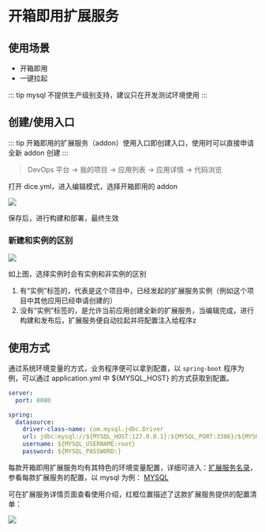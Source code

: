 # 开箱即用扩展服务

## 使用场景

* 开箱即用
* 一键拉起

::: tip
mysql 不提供生产级别支持，建议只在开发测试环境使用
:::

## 创建/使用入口

::: tip
开箱即用的扩展服务（addon）使用入口即创建入口，使用时可以直接申请全新 addon 创建
:::

> DevOps 平台 -> 我的项目 -> 应用列表 -> 应用详情 -> 代码浏览

打开 dice.yml，进入编辑模式，选择开箱即用的 addon

![](http://terminus-paas.oss-cn-hangzhou.aliyuncs.com/paas-doc/2020/11/11/fa77c96c-ba56-45b1-8cf6-ebcfe831ab39.png)

保存后，进行构建和部署，最终生效

### 新建和实例的区别

![](http://terminus-paas.oss-cn-hangzhou.aliyuncs.com/paas-doc/2020/11/11/05a48a09-9a00-4502-953c-351f614308f7.png)

如上图，选择实例时会有实例和非实例的区别
1. 有“实例”标签的，代表是这个项目中，已经发起的扩展服务实例（例如这个项目中其他应用已经申请创建的）
2. 没有“实例”标签的，是允许当前应用创建全新的扩展服务，当编辑完成，进行构建和发布后，扩展服务便自动拉起并将配置注入给程序z

## 使用方式

通过系统环境变量的方式，业务程序便可以拿到配置，以 `spring-boot` 程序为例，可以通过 application.yml 中 ${MYSQL_HOST} 的方式获取到配置。

```yaml
server:
  port: 8080

spring:
  datasource:
    driver-class-name: com.mysql.jdbc.Driver
    url: jdbc:mysql://${MYSQL_HOST:127.0.0.1}:${MYSQL_PORT:3306}/${MYSQL_DATABASE}?useUnicode=true&characterEncoding=UTF-8
    username: ${MYSQL_USERNAME:root}
    password: ${MYSQL_PASSWORD:}
```

每款开箱即用扩展服务均有其特色的环境变量配置，详细可进入：[扩展服务名录](https://www.erda.cloud/market/addon)，参看每款扩展服务的配置，以 mysql 为例： [MYSQL](https://www.erda.cloud/market/addon/mysql)

可在扩展服务详情页面查看使用介绍，红框位置描述了这款扩展服务提供的配置清单：

![](http://terminus-paas.oss-cn-hangzhou.aliyuncs.com/paas-doc/2020/11/11/35f9b7f5-2453-4023-b25f-b81c49cff6ca.png)
